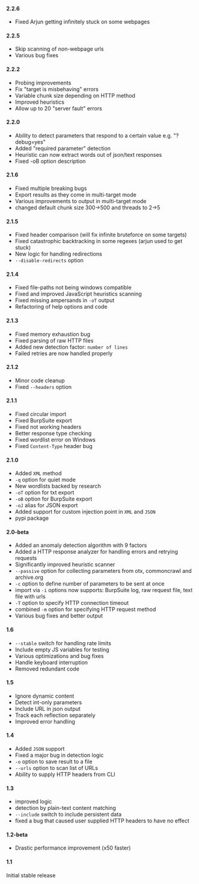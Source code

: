 #### 2.2.6
- Fixed Arjun getting infinitely stuck on some webpages

#### 2.2.5
- Skip scanning of non-webpage urls
- Various bug fixes

#### 2.2.2
- Probing improvements
- Fix "target is misbehaving" errors
- Variable chunk size depending on HTTP method
- Improved heuristics
- Allow up to 20 "server fault" errors

#### 2.2.0
- Ability to detect parameters that respond to a certain value e.g. "?debug=yes"
- Added "required parameter" detection 
- Heuristic can now extract words out of json/text responses
- Fixed -oB option description

#### 2.1.6
- Fixed multiple breaking bugs
- Export results as they come in multi-target mode
- Various improvements to output in multi-target mode
- changed default chunk size 300->500 and threads to 2->5

#### 2.1.5
- Fixed header comparison (will fix infinite bruteforce on some targets)
- Fixed catastrophic backtracking in some regexes (arjun used to get stuck)
- New logic for handling redirections
- `--disable-redirects` option

#### 2.1.4
- Fixed file-paths not being windows compatible
- Fixed and improved JavaScript heuristics scanning
- Fixed missing ampersands in `-oT` output
- Refactoring of help options and code

#### 2.1.3
- Fixed memory exhaustion bug
- Fixed parsing of raw HTTP files
- Added new detection factor: `number of lines`
- Failed retries are now handled properly

#### 2.1.2
- Minor code cleanup
- Fixed `--headers` option

#### 2.1.1
- Fixed circular import
- Fixed BurpSuite export
- Fixed not working headers
- Better response type checking
- Fixed wordlist error on Windows
- Fixed `Content-Type` header bug

#### 2.1.0
- Added `XML` method
- `-q` option for quiet mode
- New wordlists backed by research
- `-oT` option for txt export
- `-oB` option for BurpSuite export
- `-oJ` alias for JSON export
- Added support for custom injection point in `XML` and `JSON`
- pypi package

#### 2.0-beta
- Added an anomaly detection algorithm with 9 factors
- Added a HTTP response analyzer for handling errors and retrying requests
- Significantly improved heuristic scanner
- `--passive` option for collecting parameters from otx, commoncrawl and archive.org
- `-c` option to define number of parameters to be sent at once
- import via `-i` options now supports: BurpSuite log, raw request file, text file with urls
- `-T` option to specify HTTP connection timeout
- combined `-m` option for specifying HTTP request method
- Various bug fixes and better output

#### 1.6
- `--stable` switch for handling rate limits
- Include empty JS variables for testing
- Various optimizations and bug fixes
- Handle keyboard interruption
- Removed redundant code

#### 1.5
- Ignore dynamic content
- Detect int-only parameters
- Include URL in json output
- Track each reflection separately
- Improved error handling

#### 1.4
- Added `JSON` support
- Fixed a major bug in detection logic
- `-o` option to save result to a file
- `--urls` option to scan list of URLs
- Ability to supply HTTP headers from CLI

#### 1.3
- improved logic
- detection by plain-text content matching
- `--include` switch to include persistent data
- fixed a bug that caused user supplied HTTP headers to have no effect

#### 1.2-beta
- Drastic performance improvement (x50 faster)

#### 1.1
Initial stable release
